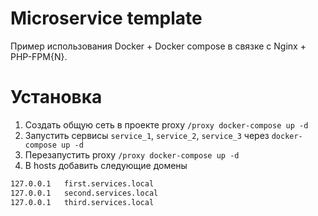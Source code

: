 # Microservice template

Пример использования Docker + Docker compose в связке с Nginx + PHP-FPM{N}.

# Установка

1. Создать общую сеть в проекте proxy `/proxy docker-compose up -d`
2. Запустить сервисы `service_1`, `service_2`, `service_3` через `docker-compose up -d`
3. Перезапустить proxy `/proxy docker-compose up -d`
4. В hosts добавить следующие домены
```bash
127.0.0.1	first.services.local
127.0.0.1	second.services.local
127.0.0.1	third.services.local
```